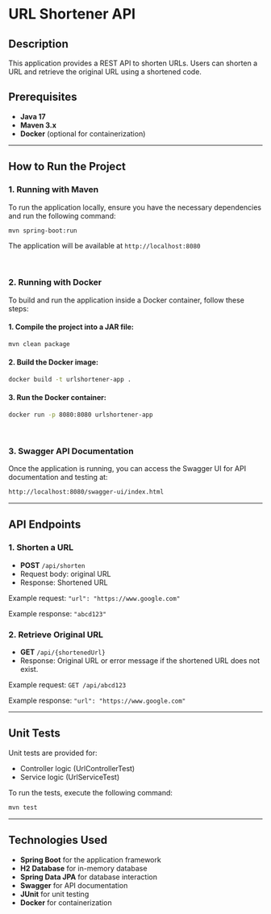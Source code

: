 # URL Shortener API

## Description
This application provides a REST API to shorten URLs. Users can shorten a URL and retrieve the original URL using a shortened code.

## Prerequisites
- **Java 17**
- **Maven 3.x**
- **Docker** (optional for containerization)

---
## How to Run the Project

### 1. Running with Maven
To run the application locally, ensure you have the necessary dependencies and run the following command:

```bash
mvn spring-boot:run
```

The application will be available at ``http://localhost:8080``

<br>


### 2. Running with Docker
To build and run the application inside a Docker container, follow these steps:

#### 1. Compile the project into a JAR file:
```bash
mvn clean package
```
#### 2. Build the Docker image:
```bash
docker build -t urlshortener-app .
```
#### 3. Run the Docker container:
```bash
docker run -p 8080:8080 urlshortener-app
```

<br>

### 3. Swagger API Documentation
Once the application is running, you can access the Swagger UI for API documentation and testing at:
```bash
http://localhost:8080/swagger-ui/index.html
```
---
## API Endpoints

### 1. Shorten a URL
- **POST** `/api/shorten`
- Request body: original URL
- Response: Shortened URL

Example request: ``"url": "https://www.google.com"``

Example response: ``"abcd123"``

### 2. Retrieve Original URL
- **GET** `/api/{shortenedUrl}`
- Response: Original URL or error message if the shortened URL does not exist.

Example request: ``GET /api/abcd123``

Example response: ``"url": "https://www.google.com"``

---
## Unit Tests
Unit tests are provided for:

- Controller logic (UrlControllerTest)
- Service logic (UrlServiceTest)

To run the tests, execute the following command:

```bash
mvn test
```

---

## Technologies Used

- **Spring Boot** for the application framework
- **H2 Database** for in-memory database
- **Spring Data JPA** for database interaction
- **Swagger** for API documentation
- **JUnit** for unit testing
- **Docker** for containerization